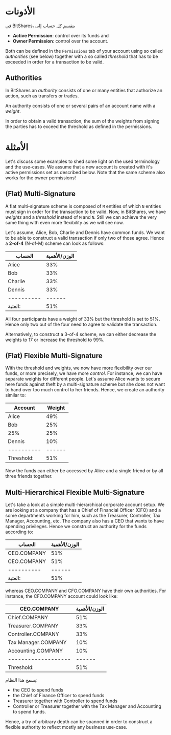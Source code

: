# الأذونات

في BitShares، ينقسم كل حساب إلى

* **Active Permission**: control over its funds and
* **Owner Permission**: control over the account.

Both can be defined in the `Permissions` tab of your account using so called *authorities* (see below) together with a so called *threshold* that has to be exceeded in order for a transaction to be valid.

## Authorities

In BitShares an *authority* consists of one or many entities that authorize an action, such as transfers or trades.

An authority consists of one or several pairs of an account name with a *weight*.

In order to obtain a valid transaction, the sum of the weights from signing the parties has to exceed the threshold as defined in the permissions.

# الأمثلة

Let's discuss some examples to shed some light on the used terminology and the use-cases. We assume that a new account is created with it's active permissions set as described below. Note that the same scheme also works for the owner permissions!

## (Flat) Multi-Signature

A flat multi-signature scheme is composed of `M` entities of which `N` entities must sign in order for the transaction to be valid. Now, in BitShares, we have *weights* and a *threshold* instead of `M` and `N`. Still we can achieve the very same thing with even more flexibility as we will see now.

Let's assume, Alice, Bob, Charlie and Dennis have common funds. We want to be able to construct a valid transaction if only two of those agree. Hence a **2-of-4** (N-of-M) scheme can look as follows:

| الحساب        | الوزن/الأهمية |
| ------------- | ------------- |
| Alice         | 33%           |
| Bob           | 33%           |
| Charlie       | 33%           |
| Dennis        | 33%           |
| \---\---\---- | \---\---      |
| العتبة:       | 51%           |

All four participants have a weight of 33% but the threshold is set to 51%. Hence only two out of the four need to agree to validate the transaction.

Alternatively, to construct a 3-of-4 scheme, we can either decrease the weights to 17 or increase the threshold to 99%.

## (Flat) Flexible Multi-Signature

With the threshold and weights, we now have more flexibility over our funds, or more precisely, we have more *control*. For instance, we can have separate weights for different people. Let's assume Alice wants to secure here funds against theft by a multi-signature scheme but she does not want to hand over too much control to her friends. Hence, we create an authority similar to:

| Account       | Weight   |
| ------------- | -------- |
| Alice         | 49%      |
| Bob           | 25%      |
| 25%           | 25%      |
| Dennis        | 10%      |
| \---\---\---- | \---\--- |
| Threshold:    | 51%      |

Now the funds can either be accessed by Alice and a single friend or by all three friends together.

## Multi-Hierarchical Flexible Multi-Signature

Let's take a look at a simple multi-hierarchical corporate account setup. We are looking at a company that has a Chief of Financial Officer (CFO) and a some departments working for him, such as the Treasurer, Controller, Tax Manager, Accounting, etc. The company also has a CEO that wants to have spending privileges. Hence we construct an authority for the funds according to:

| الحساب        | الوزن/الأهمية |
| ------------- | ------------- |
| CEO.COMPANY   | 51%           |
| CEO.COMPANY   | 51%           |
| \---\---\---- | \---\---      |
| العتبة:       | 51%           |

whereas CEO.COMPANY and CFO.COMPANY have their own authorities. For instance, the CFO.COMPANY account could look like:

| CEO.COMPANY               | الوزن/الأهمية |
| ------------------------- | ------------- |
| Chief.COMPANY             | 51%           |
| Treasurer.COMPANY         | 33%           |
| Controller.COMPANY        | 33%           |
| Tax Manager.COMPANY       | 10%           |
| Accounting.COMPANY        | 10%           |
| \---\---\---\---\---\---- | \---\---      |
| Threshold:                | 51%           |

يسمح هذا النظام:

* the CEO to spend funds
* the Chief of Finance Officer to spend funds
* Treasurer together with Controller to spend funds
* Controller or Treasurer together with the Tax Manager and Accounting to spend funds.

Hence, a try of arbitrary depth can be spanned in order to construct a flexible authority to reflect mostly any business use-case.